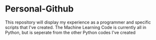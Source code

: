 # Personal-Github
This repository will display my experience as a programmer and specific scripts that I've created.
The Machine Learning Code is currently all in Python, but is seperate from the other Python codes I've created